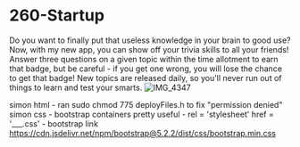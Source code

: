 
# 260-Startup
Do you want to finally put that useless knowledge in your brain to good use? Now, with my new app, you can show off your trivia skills to all your friends! Answer three questions on a given topic within the time allotment to earn that badge, but be careful - if you get one wrong, you will lose the chance to get that badge! New topics are released daily, so you'll never run out of things to learn and test your smarts.
![IMG_4347](https://user-images.githubusercontent.com/111597441/215010609-b66dc056-abb7-4147-880f-67dbcce46223.JPG)

simon html - ran sudo chmod 775 deployFiles.h to fix "permission denied"
simon css - bootstrap containers pretty useful
          - rel = 'stylesheet' href = '___.css'
          - bootstrap link https://cdn.jsdelivr.net/npm/bootstrap@5.2.2/dist/css/bootstrap.min.css
